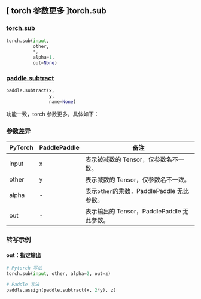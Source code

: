 ## [ torch 参数更多 ]torch.sub
### [torch.sub](https://pytorch.org/docs/stable/generated/torch.sub.html?highlight=torch%20sub#torch.sub)

```python
torch.sub(input,
          other,
          *,
          alpha=1,
          out=None)
```

### [paddle.subtract](https://www.paddlepaddle.org.cn/documentation/docs/zh/api/paddle/subtract_cn.html#subtract)

```python
paddle.subtract(x,
                y,
                name=None)
```

功能一致，torch 参数更多，具体如下：
### 参数差异
| PyTorch       | PaddlePaddle | 备注                                                   |
| ------------- | ------------ | ------------------------------------------------------ |
| input         | x            | 表示被减数的 Tensor，仅参数名不一致。  |
| other         | y            | 表示减数的 Tensor，仅参数名不一致。  |
| alpha         | -            | 表示`other`的乘数，PaddlePaddle 无此参数。  |
| out           | -            | 表示输出的 Tensor，PaddlePaddle 无此参数。  |


### 转写示例
#### out：指定输出
```python
# Pytorch 写法
torch.sub(input, other, alpha=2, out=z)

# Paddle 写法
paddle.assign(paddle.subtract(x, 2*y), z)
```
